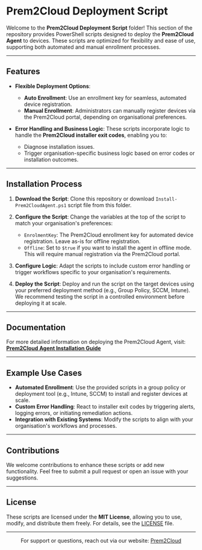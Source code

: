 # Prem2Cloud Deployment Script

Welcome to the **Prem2Cloud Deployment Script** folder! This section of the repository provides PowerShell scripts designed to deploy the **Prem2Cloud Agent** to devices. These scripts are optimized for flexibility and ease of use, supporting both automated and manual enrollment processes.

---

## Features

- **Flexible Deployment Options**:
  - **Auto Enrollment**: Use an enrollment key for seamless, automated device registration.
  - **Manual Enrollment**: Administrators can manually register devices via the Prem2Cloud portal, depending on organisational preferences.

- **Error Handling and Business Logic**:
  These scripts incorporate logic to handle the **Prem2Cloud installer exit codes**, enabling you to:
  - Diagnose installation issues.
  - Trigger organisation-specific business logic based on error codes or installation outcomes.

---

## Installation Process

1. **Download the Script**:
   Clone this repository or download `Install-Prem2CloudAgent.ps1` script file from this folder.

2. **Configure the Script**:
   Change the variables at the top of the script to match your organisation's preferences:
    - `EnrolmentKey`: The Prem2Cloud enrollment key for automated device registration. Leave as-is for offline registration.
    - `Offline`: Set to `$true` if you want to install the agent in offline mode. This will require manual registration via the Prem2Cloud portal.

 3. **Configure Logic**:
   Adapt the scripts to include custom error handling or trigger workflows specific to your organisation's requirements.

3. **Deploy the Script**:
   Deploy and run the script on the target devices using your preferred deployment method (e.g., Group Policy, SCCM, Intune).
   We recommend testing the script in a controlled environment before deploying it at scale.

---

## Documentation

For more detailed information on deploying the Prem2Cloud Agent, visit:
**[Prem2Cloud Agent Installation Guide](https://prem2cloud.co.uk/docs/agent-installation)**

---

## Example Use Cases

- **Automated Enrollment**: Use the provided scripts in a group policy or deployment tool (e.g., Intune, SCCM) to install and register devices at scale.
- **Custom Error Handling**: React to installer exit codes by triggering alerts, logging errors, or initiating remediation actions.
- **Integration with Existing Systems**: Modify the scripts to align with your organisation's workflows and processes.

---

## Contributions

We welcome contributions to enhance these scripts or add new functionality. Feel free to submit a pull request or open an issue with your suggestions.

---

## License

These scripts are licensed under the **MIT License**, allowing you to use, modify, and distribute them freely. For details, see the [LICENSE](../LICENSE) file.

---

<p align="center">For support or questions, reach out via our website: <a href="https://prem2cloud.co.uk">Prem2Cloud</a></p>
